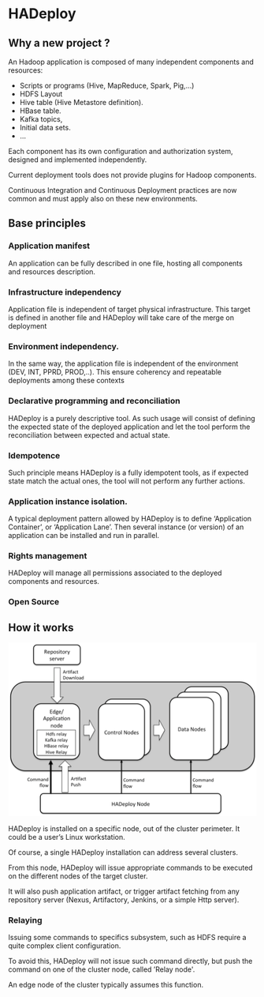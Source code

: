 # HADeploy

## Why a new project ?

An Hadoop application is composed of many independent components and resources:

* Scripts or programs (Hive, MapReduce, Spark, Pig,…)
* HDFS Layout
* Hive table (Hive Metastore definition).
* HBase table.
* Kafka topics,
* Initial data sets.
* …

Each component has its own configuration and authorization  system, designed and implemented independently.

Current deployment tools does not provide plugins for Hadoop components.

Continuous Integration and Continuous Deployment practices are now common and must apply also on these new environments.

## Base principles

### Application manifest

An application can be fully described in one file, hosting all components and resources description.

### Infrastructure independency

Application file is independent of target physical infrastructure. This target is defined in another file and HADeploy will take care of the merge on deployment

### Environment independency.

In the same way, the application file is independent of the environment (DEV, INT, PPRD, PROD,..). This ensure coherency and repeatable deployments among these contexts

### Declarative programming and reconciliation

HADeploy is a purely descriptive tool. As such usage will consist of defining the expected state of the deployed application and let the tool perform the reconciliation between expected and actual state.

### Idempotence

Such principle means HADeploy is a fully idempotent tools, as if expected state match the actual ones, the tool will not perform any further actions.

### Application instance isolation.

A typical deployment pattern allowed by HADeploy is to define ‘Application Container’, or ‘Application Lane’. Then several instance (or version) of an application can be installed and run in parallel.

### Rights management

HADeploy will manage all permissions associated to the deployed components and resources.

### Open Source

## How it works

![Screenshot](img/archi1.png)

HADeploy is installed on a specific node, out of the cluster perimeter. It could be a user’s Linux workstation.

Of course, a single HADeploy installation can address several clusters.

From this node, HADeploy will issue appropriate commands to be executed on the different nodes of the target cluster.

It will also push application artifact, or trigger artifact fetching from any repository server (Nexus, Artifactory, Jenkins, or a simple Http server).

### Relaying

Issuing some commands to specifics subsystem, such as HDFS require a quite complex client configuration.

To avoid this, HADeploy will not issue such command directly, but push the command on one of the cluster node, called ’Relay node'.

An edge node of the cluster typically assumes this function.


